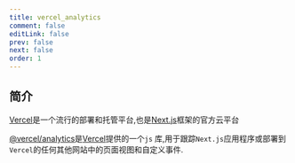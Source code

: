 ```yaml
---
title: vercel_analytics
comment: false
editLink: false
prev: false
next: false
order: 1
---
```


## 简介

[Vercel](https://vercel.com/)是一个流行的部署和托管平台,也是[Next.js](https://nextjs.org/)框架的官方云平台

[@vercel/analytics](https://www.npmjs.com/package/@vercel/analytics)是[Vercel](https://vercel.com/)提供的一个`js`
库,用于跟踪`Next.js`应用程序或部署到`Vercel`的任何其他网站中的页面视图和自定义事件.
